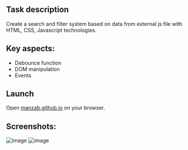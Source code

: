 ## Task description

Create a search and filter system based on data from external js file with HTML, CSS, Javascript technologies. 

## Key aspects: 

- Debounce function
- DOM manipulation
- Events

## Launch 

Open [manzab.github.io](manzab.github.io) on your browser.

## Screenshots:

![image](https://user-images.githubusercontent.com/59610142/109515783-28aa1500-7ab0-11eb-8fd4-b88e11ab85cb.png)
![image](https://user-images.githubusercontent.com/59610142/109515531-dbc63e80-7aaf-11eb-8fee-4200c5b93a35.png)
